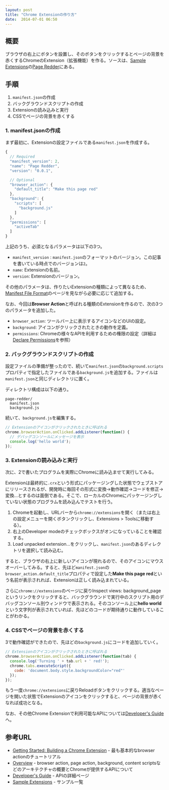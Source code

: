 ```yaml
---
layout: post
title: "Chrome Extensionの作り方"
date:  2014-07-01 06:50
---
```


## 概要

ブラウザの右上にボタンを設置し、そのボタンをクリックするとページの背景を赤くするChromeのExtension（拡張機能）を作る。ソースは、[Sample Extensions]の[Page Redder]にある。

## 手順

1. `manifest.json`の作成
2. バックグラウンドスクリプトの作成
3. Extensionの読み込みと実行
4. CSSでページの背景を赤くする

### 1. manifest.jsonの作成

まず最初に、Extensionの設定ファイルである`manifest.json`を作成する。

```js
{
  // Required
  "manifest_version": 2,
  "name": "Page Redder",
  "version": "0.0.1",

  // Optional
  "browser_action": {
    "default_title": "Make this page red"
  },
  "background": {
    "scripts": [
      "background.js"
    ]
  },
  "permissions": [
    "activeTab"
  ]
}
```

上記のうち、必須となるパラメータは以下の3つ。

- `manifest_version` : `manifest.json`のフォーマットのバージョン。この記事を書いている時点でのバージョンは`2`。
- `name`: Extensionの名前。
- `version`: Extensionのバージョン。

その他のパラメータは、作りたいExtensionの種類によって異なるため、[Manifest File Format]のページを見ながら必要に応じて追加する。

なお、今回は**Browser Action**と呼ばれる種類のExtensionを作るので、次の3つのパラメータを追加した。

- `browser_action`: ツールバー上に表示するアイコンなどのUIの設定。
- `background`: アイコンがクリックされたときの動作を定義。
- `permissions`: Chromeの様々なAPIを利用するための権限の設定（詳細は[Declare Permissions]を参照）

### 2. バックグラウンドスクリプトの作成

設定ファイルの準備が整ったので、続いて`manifest.json`の`background.scripts`プロパティで指定したファイルである`background.js`を追加する。ファイルは`manifest.json`と同じディレクトリに置く。

ディレクトリ構成は以下の通り。

```
page-redder/
  manifest.json
  background.js
```

続いて、`background.js`を編集する。

```js
// Extensionのアイコンがクリックされたときに呼ばれる
chrome.browserAction.onClicked.addListener(function() {
  // デバッグコンソールにメッセージを表示
  console.log('hello world');
});
```

### 3. Extensionの読み込みと実行

次に、2で書いたプログラムを実際にChromeに読み込ませて実行してみる。

Extensionは最終的に`.crx`という形式にパッケージングした状態でウェブストアにリリースされるが、開発時に毎回その形式に変換→動作確認→コードを修正→変換...とするのは面倒である。そこで、ローカルのChromeにパッケージングしていない状態のプログラムを読み込んでテストを行う。

1. Chromeを起動し、URLバーから`chrome://extensions`を開く（または右上の設定メニューを開くボタンクリックし、Extensions > Toolsに移動する）。
2. 右上のDeveloper modeのチェックボックスがオンになっていることを確認する。
3. Load unpacked extension...をクリックし、`manifest.json`のあるディレクトリを選択して読み込む。

すると、ブラウザの右上に新しいアイコンが現れるので、そのアイコンにマウスオーバーしてみる。すると、先ほど`manifest.json`の`browser_action.default_title`プロパティで設定した**Make this page red**という名前が表示されれば、Extensionは正しく読み込まれている。

さらに`chrome://extensions`のページに戻りInspect views: background_pageというリンクをクリックすると、バックグラウンドで実行中のスクリプト用のデバッグコンソール別ウィンドウで表示される。そのコンソール上に**hello world**という文字列が表示されていれば、先ほどのコードが期待通りに動作していることがわかる。

### 4. CSSでページの背景を赤くする

3で動作確認ができたので、先ほどの`background.js`にコードを追加していく。

```js
// Extensionのアイコンがクリックされたときに呼ばれる
chrome.browserAction.onClicked.addListener(function(tab) {
  console.log('Turning ' + tab.url + ' red!');
  chrome.tabs.executeScript({
    code: 'document.body.style.backgroundColor="red"'
  });
});
```

もう一度`chrome://extensions`に戻りReloadボタンをクリックする。適当なページを開いた状態でExtensionのアイコンをクリックすると、ページの背景が赤くなれば成功となる。

なお、その他Chrome Extensionで利用可能なAPIについては[Developer's Guide]へ。

## 参考URL

- [Getting Started: Building a Chrome Extension] - 最も基本的なbrowser actionのチュートリアル
- [Overview] - browser action, page action, background, content scriptsなどのアーキテクチャの概要とChromeが提供するAPIについて
- [Developer's Guide] - APIの詳細ページ
- [Sample Extensions] - サンプル一覧


[Getting Started: Building a Chrome Extension]: https://developer.chrome.com/extensions/getstarted
[Overview]: https://developer.chrome.com/extensions/overview
[Sample Extensions]: https://developer.chrome.com/extensions/samples
[Page Redder]: https://developer.chrome.com/extensions/samples#page-redder
[Manifest File Format]: https://developer.chrome.com/extensions/manifest
[Declare Permissions]: https://developer.chrome.com/extensions/declare_permissions
[Developer's Guide]: https://developer.chrome.com/extensions/devguide
